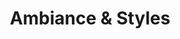 ---
title: "Ambiance & Styles"
url: /puget-sur-argens/ambiance-und-styles/
shop: Raumausstattung
---